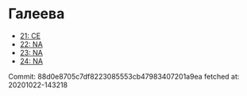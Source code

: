 # Галеева
- [21: CE](21.md)
- [22: NA](22.md)
- [23: NA](23.md)
- [24: NA](24.md)

Commit: 88d0e8705c7df8223085553cb47983407201a9ea
 fetched at: 20201022-143218
